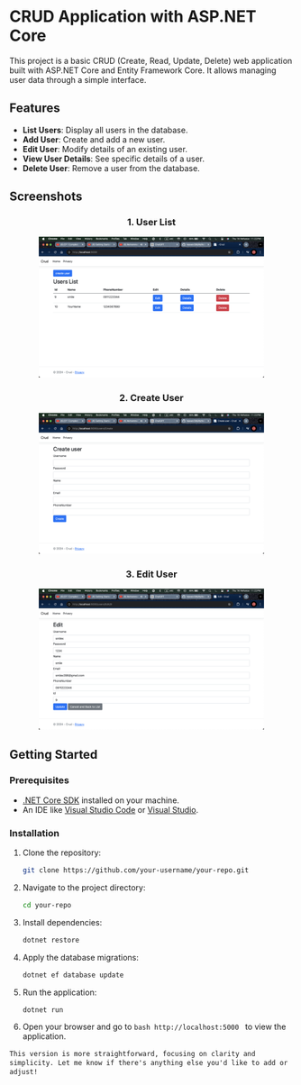 # CRUD Application with ASP.NET Core

This project is a basic CRUD (Create, Read, Update, Delete) web application built with ASP.NET Core and Entity Framework Core. It allows managing user data through a simple interface.

## Features

- **List Users**: Display all users in the database.
- **Add User**: Create and add a new user.
- **Edit User**: Modify details of an existing user.
- **View User Details**: See specific details of a user.
- **Delete User**: Remove a user from the database.

## Screenshots
<div style="text-align: center;">
    <h3>1. User List</h3>
    <img src="screenshots/user-list.png" alt="User List" width="400"/>
</div>

<div style="text-align: center;">
    <h3>2. Create User</h3>
    <img src="screenshots/create-user.png" alt="Create User" width="400"/>
</div>

<div style="text-align: center;">
    <h3>3. Edit User</h3>
    <img src="screenshots/edit-user.png" alt="Edit User" width="400"/>
</div>

## Getting Started

### Prerequisites

- [.NET Core SDK](https://dotnet.microsoft.com/download) installed on your machine.
- An IDE like [Visual Studio Code](https://code.visualstudio.com/) or [Visual Studio](https://visualstudio.microsoft.com/).

### Installation

1. Clone the repository:

   ```bash
   git clone https://github.com/your-username/your-repo.git
2. Navigate to the project directory:

    ```bash
    cd your-repo
    ```
3. Install dependencies:

    ```bash
    dotnet restore
    ```
4. Apply the database migrations:
    ```bash
    dotnet ef database update
    ```
5. Run the application:
    ```bash
    dotnet run
    ```
6. Open your browser and go to ```bash http://localhost:5000 ``` to view the application.


```
This version is more straightforward, focusing on clarity and simplicity. Let me know if there's anything else you'd like to add or adjust!
```

